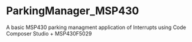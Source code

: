 # ParkingManager_MSP430
A basic MSP430 parking managment application of Interrupts using Code Composer Studio + MSP430F5029
